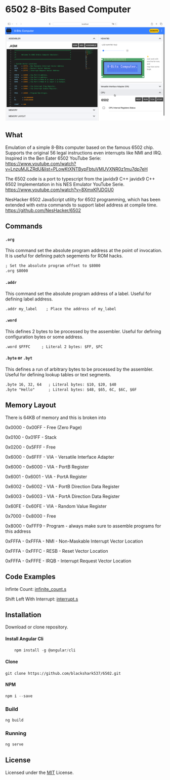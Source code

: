   # 6502 8-Bits Based Computer

![Demo](src/assets/imgs/ScreenShot.png)

## What
Emulation of a simple 8-Bits computer based on the famous 6502 chip.
Supports the original 56 legal instructions even interrupts like NMI and IRQ. Inspired in the Ben Eater 6502 YouTube Serie:
 https://www.youtube.com/watch?v=LnzuMJLZRdU&list=PLowKtXNTBypFbtuVMUVXNR0z1mu7dp7eH

The 6502 code is a port to typescript from the javidx9 C++ javidx9 C++ 6502 Implementation in his NES Emulator YouTube Serie.
https://www.youtube.com/watch?v=8XmxKPJDGU0

NesHacker 6502 JavaScript utility for 6502 programming, which has been extended with extra commands to support label address at compile time.
https://github.com/NesHacker/6502

## Commands

#### `.org`
This command set the absolute program address at the point of invocation. It is
useful for defining patch segements for ROM hacks.
```
; Set the absolute program offset to $8000
.org $8000
```
#### `.addr`
This command set the absolute program address of a label.
Useful for defining label address.
```
.addr my_label    ; Place the address of my_label
```

#### `.word`
This defines 2 bytes to be processed by the assembler. Useful
for defining configuration bytes or some address.
```
.word $FFFC     ; Literal 2 bytes: $FF, $FC
```

#### `.byte` or `.byt`
This defines a run of arbitrary bytes to be processed by the assembler. Useful
for defining lookup tables or text segments.

```
.byte 16, 32, 64   ; Literal bytes: $10, $20, $40
.byte "Hello"      ; Literal bytes: $48, $65, 6C, $6C, $6F
```

## Memory Layout

There is 64KB of memory and this is broken into 

0x0000 - 0x00FF - Free (Zero Page)

0x0100 - 0x01FF - Stack

0x0200 - 0x5FFF - Free

0x6000 - 0x6FFF - VIA - Versatile Interface Adapter

0x6000 - 0x6000 - VIA - PortB Register

0x6001 - 0x6001 - VIA - PortA Register

0x6002 - 0x6002 - VIA - PortB Direction Data Register

0x6003 - 0x6003 - VIA - PortA Direction Data Register

0x60FE - 0x60FE - VIA - Random Value Register

0x7000 - 0x8000 - Free

0x8000 - 0xFFF9 - Program - always make sure to assemble programs for this address

0xFFFA - 0xFFFA - NMI - Non-Maskable Interrupt Vector Location

0xFFFA - 0xFFFC - RESB - Reset Vector Location

0xFFFA - 0xFFFE - IRQB - Interrupt Request Vector Location

## Code Examples

Infinte Count:
[infinite_count.s](examples/infinite_count.s)

Shift Left With Interrupt:
[interrupt.s](examples/interrupt.s)

## Installation
Download or clone repository.

#### Install Angular Cli
```javascript
    npm install -g @angular/cli
```

#### Clone
`git clone https://github.com/blackshark537/6502.git`

#### NPM
```javascript
npm i --save
```

### Build
```javascript
ng build
```

### Running
```javascript
ng serve
```

## License

Licensed under the [MIT](LICENSE) License.
  
